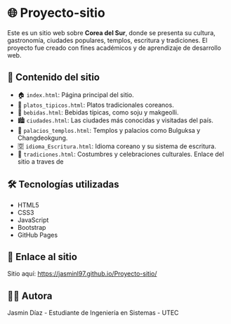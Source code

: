 # 🌐 Proyecto-sitio

Este es un sitio web sobre **Corea del Sur**, donde se presenta su cultura, gastronomía, ciudades populares, templos, escritura y tradiciones. El proyecto fue creado con fines académicos y de aprendizaje de desarrollo web.

## 📁 Contenido del sitio

- 🏠 `index.html`: Página principal del sitio.
- 🍲 `platos_tipicos.html`: Platos tradicionales coreanos.
- 🍶 `bebidas.html`: Bebidas típicas, como soju y makgeolli.
- 🏙️ `ciudades.html`: Las ciudades más conocidas y visitadas del país.
- 🏯 `palacios_templos.html`: Templos y palacios como Bulguksa y Changdeokgung.
- 🈳 `idioma_Escritura.html`: Idioma coreano y su sistema de escritura.
- 🎎 `tradiciones.html`: Costumbres y celebraciones culturales.
Enlace del sitio a traves de 
## 🛠️ Tecnologías utilizadas

- HTML5
- CSS3  
- JavaScript  
- Bootstrap
- GitHub Pages
## 🔗 Enlace al sitio

Sitio aquí: https://jasminl97.github.io/Proyecto-sitio/

## 👩‍💻 Autora
Jasmin Díaz - Estudiante de Ingeniería en Sistemas - UTEC
